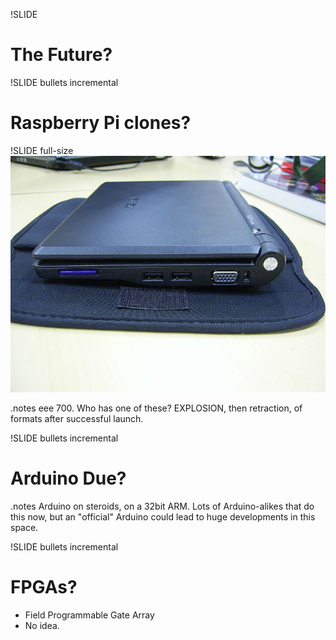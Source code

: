 !SLIDE 
# The Future? #

!SLIDE bullets incremental
# Raspberry Pi clones? #

!SLIDE full-size
![img/eee700.jpg](img/eee700.jpg)

.notes eee 700. Who has one of these? EXPLOSION, then retraction, of formats after successful launch.

!SLIDE bullets incremental
# Arduino Due? #

.notes Arduino on steroids, on a 32bit ARM. Lots of Arduino-alikes that do this now, but an "official" Arduino could lead to huge developments in this space.

!SLIDE bullets incremental
# FPGAs? #

* Field Programmable Gate Array
* No idea.
